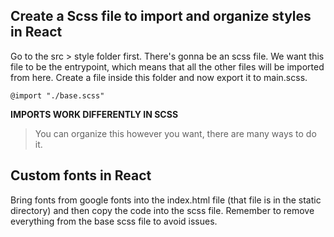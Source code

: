  ## Create a Scss file to import and organize styles in React

 Go to the src > style folder first. There's gonna be an scss file.  We want this file to be the entrypoint, which means that all the other files will be imported from here. Create a file inside this folder and now export it to main.scss.

 ```
 @import "./base.scss"
 ```

**IMPORTS WORK DIFFERENTLY IN SCSS**

 > You can organize this however you want, there are many ways to do it.

## Custom fonts in React

Bring fonts from google fonts into the index.html file (that file is in the static directory) and then copy the code into the scss file. Remember to remove everything from the base scss file to avoid issues.
